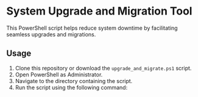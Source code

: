 # System Upgrade and Migration Tool

This PowerShell script helps reduce system downtime by facilitating seamless upgrades and migrations.

## Usage

1. Clone this repository or download the `upgrade_and_migrate.ps1` script.
2. Open PowerShell as Administrator.
3. Navigate to the directory containing the script.
4. Run the script using the following command:


